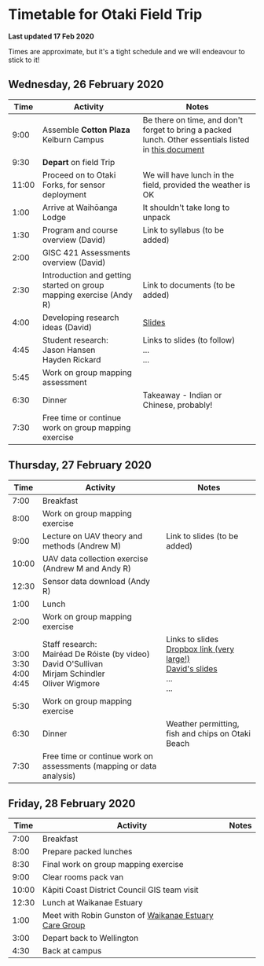 # Timetable for Otaki Field Trip
**Last updated 17 Feb 2020**

Times are approximate, but it's a tight schedule and we will endeavour to stick to it!

## Wednesday, 26 February 2020
Time | Activity | Notes
--- | --- | ---
9:00 | Assemble **Cotton Plaza** Kelburn Campus | Be there on time, and don't forget to bring a packed lunch. Other essentials listed in [this document](overview-and-requirements.md)
9:30 | **Depart** on field Trip |
11:00 | Proceed on to Otaki Forks, for sensor deployment | We will have lunch in the field, provided the weather is OK
1:00 | Arrive at Waihōanga Lodge | It shouldn't take long to unpack
1:30 | Program and course overview (David) | Link to syllabus (to be added)
2:00 | GISC 421 Assessments overview (David)
2:30 | Introduction and getting started on group mapping exercise (Andy R) | Link to documents (to be added)
4:00 | Developing research ideas (David) | [Slides](https://southosullivan.com/gisc421/ComingUpWithAResearchTopic/#/)
4:45 | Student research:<br />Jason Hansen<br /> Hayden Rickard | Links to slides (to follow)<br />...<br />...
5:45 | Work on group mapping assessment
6:30 | Dinner | Takeaway - Indian or Chinese, probably!
7:30 | Free time or continue work on group mapping exercise

## Thursday, 27 February 2020
Time | Activity | Notes
--- | --- | ---
7:00 | Breakfast
8:00 | Work on group mapping exercise
9:00 | Lecture on UAV theory and methods (Andrew M) | Link to slides (to be added)
10:00 | UAV data collection exercise (Andrew M and Andy R)
12:30 | Sensor data download (Andy R)
1:00 | Lunch
2:00 | Work on group mapping exercise
<br />3:00<br />3:30<br />4:00<br />4:45 | Staff research:<br />Mairéad De Róiste (by video)<br />David O'Sullivan<br />Mirjam Schindler<br /> Oliver Wigmore | Links to slides<br />[Dropbox link (very large!)](https://www.dropbox.com/s/5w0gvyo1uafmoth/MaireadResearchoverviewMGIS2020.zip?dl=0)<br />[David's slides](https://southosullivan.com/gisc421/DavidsResearch/#/)<br />...<br />...
5:30 | Work on group mapping exercise
6:30 | Dinner | Weather permitting, fish and chips on Otaki Beach
7:30 | Free time or continue work on assessments (mapping or data analysis)

## Friday, 28 February 2020
Time | Activity | Notes
--- | --- | ---
7:00 | Breakfast
8:00 | Prepare packed lunches
8:30 | Final work on group mapping exercise
9:00 | Clear rooms pack van
10:00 | Kāpiti Coast District Council GIS team visit
12:30 | Lunch at Waikanae Estuary
1:00 | Meet with Robin Gunston of [Waikanae Estuary Care Group](https://www.naturespace.org.nz/groups/waikanae-estuary-care-group-inc)
3:00 | Depart back to Wellington
4:30 | Back at campus
